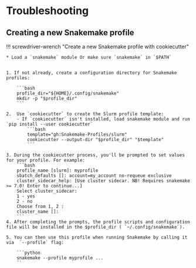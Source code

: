 # Troubleshooting

## Creating a new Snakemake profile


!!! screwdriver-wrench "Create a new Snakemake profile with cookiecutter"

    * Load a `snakemake` module Or make sure `snakemake` in `$PATH`


    1. If not already, create a configuration directory for Snakemake profiles:
    
        ```bash
        profile_dir="${HOME}/.config/snakemake"
        mkdir -p "$profile_dir"
        ```
    
    2.  Use `cookiecutter` to create the Slurm profile template:
        - If `cookiecutter` isn't installed, load snakemake module and run `pip install --user cookiecutter`
            ```bash
            template="gh:Snakemake-Profiles/slurm"
            cookiecutter --output-dir "$profile_dir" "$template"
            ```
    
    3. During the cookiecutter process, you'll be prompted to set values for your profile. For example:
        ```bash
        profile_name [slurm]: myprofile
        sbatch_defaults []: account=my_account no-requeue exclusive
        cluster_sidecar_help: [Use cluster sidecar. NB! Requires snakemake >= 7.0! Enter to continue...]
        Select cluster_sidecar:
        1 - yes
        2 - no
        Choose from 1, 2 :
        cluster_name []:
        ```
    4. After completing the prompts, the profile scripts and configuration file will be installed in the $profile_dir ( `~/.config/snakemake`).
    
    5. You can then use this profile when running Snakemake by calling it via  `--profile` flag:
    
        ```python
        snakemake --profile myprofile ...
        ``
        
